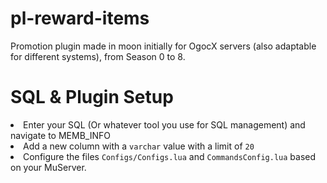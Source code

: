 # pl-reward-items
 Promotion plugin made in moon initially for OgocX servers (also adaptable for different systems), from Season 0 to 8.

# SQL & Plugin Setup
 <li>Enter your SQL (Or whatever tool you use for SQL management) and navigate to MEMB_INFO</li>
 <li>Add a new column with a <code>varchar</code> value with a limit of <code>20</code></li>
 <li>Configure the files <code>Configs/Configs.lua</code> and <code>CommandsConfig.lua</code> based on your MuServer.</li>
